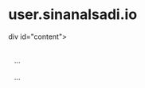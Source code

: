 # user.sinanalsadi.io
div id="content">
 <!-- another post -->
 <div class="post-container">
  <div class="post">
   ...
  </div>
 </div>
 <div class="post-container">
  <div class="post">
   ...
  </div>
 </div>
</div>
